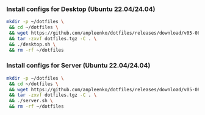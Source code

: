 ### Install configs for Desktop (Ubuntu 22.04/24.04)

```bash
mkdir -p ~/dotfiles \
 && cd ~/dotfiles \
 && wget https://github.com/anpleenko/dotfiles/releases/download/v05-08-2024-15h-40m-30s/dotfiles.tgz \
 && tar -zxvf dotfiles.tgz -C . \
 && ./desktop.sh \
 && rm -rf ~/dotfiles
```

### Install configs for Server (Ubuntu 22.04/24.04)

```bash
mkdir -p ~/dotfiles \
 && cd ~/dotfiles \
 && wget https://github.com/anpleenko/dotfiles/releases/download/v05-08-2024-15h-40m-30s/dotfiles.tgz \
 && tar -zxvf dotfiles.tgz -C . \
 && ./server.sh \
 && rm -rf ~/dotfiles
```
